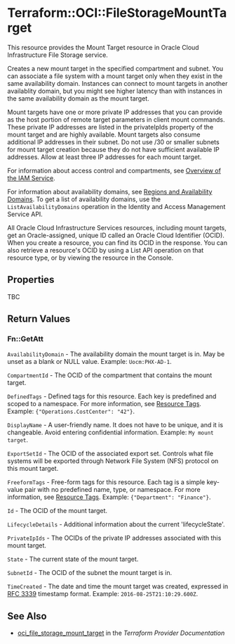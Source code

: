 # Terraform::OCI::FileStorageMountTarget

This resource provides the Mount Target resource in Oracle Cloud Infrastructure File Storage service.

Creates a new mount target in the specified compartment and
subnet. You can associate a file system with a mount
target only when they exist in the same availability domain. Instances
can connect to mount targets in another availablity domain, but
you might see higher latency than with instances in the same
availability domain as the mount target.

Mount targets have one or more private IP addresses that you can
provide as the host portion of remote target parameters in
client mount commands. These private IP addresses are listed
in the privateIpIds property of the mount target and are highly available. Mount
targets also consume additional IP addresses in their subnet.
Do not use /30 or smaller subnets for mount target creation because they
do not have sufficient available IP addresses.
Allow at least three IP addresses for each mount target.

For information about access control and compartments, see
[Overview of the IAM
Service](https://docs.cloud.oracle.com/iaas/Content/Identity/Concepts/overview.htm).

For information about availability domains, see [Regions and
Availability Domains](https://docs.cloud.oracle.com/iaas/Content/General/Concepts/regions.htm).
To get a list of availability domains, use the
`ListAvailabilityDomains` operation in the Identity and Access
Management Service API.

All Oracle Cloud Infrastructure Services resources, including
mount targets, get an Oracle-assigned, unique ID called an
Oracle Cloud Identifier (OCID).  When you create a resource,
you can find its OCID in the response. You can also retrieve a
resource's OCID by using a List API operation on that resource
type, or by viewing the resource in the Console.

## Properties

TBC

## Return Values

### Fn::GetAtt

`AvailabilityDomain` - The availability domain the mount target is in. May be unset as a blank or NULL value.  Example: `Uocm:PHX-AD-1`.

`CompartmentId` - The OCID of the compartment that contains the mount target.

`DefinedTags` - Defined tags for this resource. Each key is predefined and scoped to a namespace. For more information, see [Resource Tags](https://docs.cloud.oracle.com/iaas/Content/General/Concepts/resourcetags.htm). Example: `{"Operations.CostCenter": "42"}`.

`DisplayName` - A user-friendly name. It does not have to be unique, and it is changeable. Avoid entering confidential information.  Example: `My mount target`.

`ExportSetId` - The OCID of the associated export set. Controls what file systems will be exported through Network File System (NFS) protocol on this mount target.

`FreeformTags` - Free-form tags for this resource. Each tag is a simple key-value pair with no predefined name, type, or namespace. For more information, see [Resource Tags](https://docs.cloud.oracle.com/iaas/Content/General/Concepts/resourcetags.htm). Example: `{"Department": "Finance"}`.

`Id` - The OCID of the mount target.

`LifecycleDetails` - Additional information about the current 'lifecycleState'.

`PrivateIpIds` - The OCIDs of the private IP addresses associated with this mount target.

`State` - The current state of the mount target.

`SubnetId` - The OCID of the subnet the mount target is in.

`TimeCreated` - The date and time the mount target was created, expressed in [RFC 3339](https://tools.ietf.org/rfc/rfc3339) timestamp format.  Example: `2016-08-25T21:10:29.600Z`.

## See Also

* [oci_file_storage_mount_target](https://www.terraform.io/docs/providers/oci/r/file_storage_mount_target.html) in the _Terraform Provider Documentation_